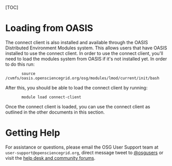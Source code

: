 [title]: - "Loading the Connect Client from OASIS"

[TOC]

# Loading from OASIS
The connect client is also installed and available through the OASIS Distributed Environment Modules system. This allows users that have OASIS installed to use the connect client.  In order to use the connect client, you'll need to load the modules system from OASIS if it's not installed yet.  In order to do this run:

	       source /cvmfs/oasis.opensciencegrid.org/osg/modules/lmod/current/init/bash
   
After this, you should be able to load the connect client by running:

	       module load connect-client
  
Once the connect client is loaded, you can use the connect client as outlined in the other documents in this section.  


# Getting Help
For assistance or questions, please email the OSG User Support team at
`user-support@opensciencegrid.org`, direct message tweet to
[@osgusers](http://twitter.com/osgusers) or visit the [help desk and
community forums](http://support.opensciencegrid.org).


[CI Connect]:http://ci-connect.net/
[OSG Connect]:http://osgconnect.net/
[HTCondor]:http://research.cs.wisc.edu/htcondor/
[Open Science Grid]:http://www.opensciencegrid.org/
[signed up for an account]:http://osgconnect.net/signup
[ConnectBook]:http://osgconnect.net/book
